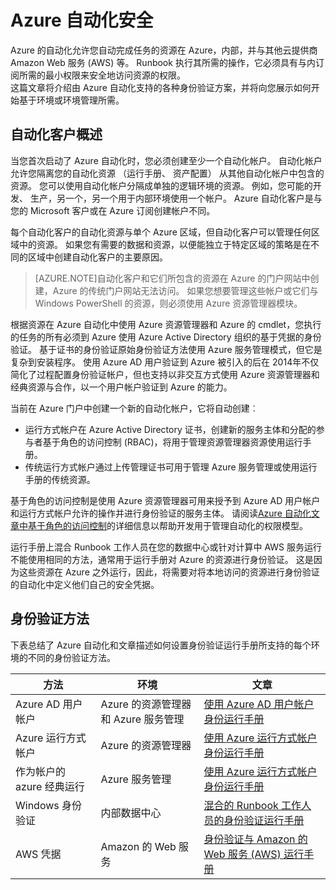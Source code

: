 <properties
   pageTitle="Azure 自动化安全 |Microsoft Azure"
   description="本文概述了 Azure 自动化中的自动化帐户自动安全和可用的不同身份验证方法。"
   services="automation"
   documentationCenter=""
   authors="MGoedtel"
   manager="jwhit"
   editor="tysonn"
   keywords="自动化安全，安全自动化" />
<tags
   ms.service="automation"
   ms.devlang="na"
   ms.topic="get-started-article"
   ms.tgt_pltfrm="na"
   ms.workload="infrastructure-services"
   ms.date="07/29/2016"
   ms.author="magoedte" />

# <a name="azure-automation-security"></a>Azure 自动化安全
Azure 的自动化允许您自动完成任务的资源在 Azure，内部，并与其他云提供商 Amazon Web 服务 (AWS) 等。  Runbook 执行其所需的操作，它必须具有与内订阅所需的最小权限来安全地访问资源的权限。  
这篇文章将介绍由 Azure 自动化支持的各种身份验证方案，并将向您展示如何开始基于环境或环境管理所需。  

## <a name="automation-account-overview"></a>自动化客户概述
当您首次启动了 Azure 自动化时，您必须创建至少一个自动化帐户。 自动化帐户允许您隔离您的自动化资源 （运行手册、 资产配置） 从其他自动化帐户中包含的资源。 您可以使用自动化帐户分隔成单独的逻辑环境的资源。 例如，您可能的开发、 生产，另一个，另一个用于内部环境使用一个帐户。  Azure 自动化客户是与您的 Microsoft 客户或在 Azure 订阅创建帐户不同。

每个自动化客户的自动化资源与单个 Azure 区域，但自动化客户可以管理任何区域中的资源。 如果您有需要的数据和资源，以便能独立于特定区域的策略是在不同的区域中创建自动化客户的主要原因。

>[AZURE.NOTE]自动化客户和它们所包含的资源在 Azure 的门户网站中创建，Azure 的传统门户网站无法访问。 如果您想要管理这些帐户或它们与 Windows PowerShell 的资源，则必须使用 Azure 资源管理器模块。

根据资源在 Azure 自动化中使用 Azure 资源管理器和 Azure 的 cmdlet，您执行的任务的所有必须到 Azure 使用 Azure Active Directory 组织的基于凭据的身份验证。  基于证书的身份验证原始身份验证方法使用 Azure 服务管理模式，但它是复杂到安装程序。  使用 Azure AD 用户验证到 Azure 被引入的后在 2014年不仅简化了过程配置身份验证帐户，但也支持以非交互方式使用 Azure 资源管理器和经典资源与合作，以一个用户帐户验证到 Azure 的能力。   

当前在 Azure 门户中创建一个新的自动化帐户，它将自动创建︰

-  运行方式帐户在 Azure Active Directory 证书，创建新的服务主体和分配的参与者基于角色的访问控制 (RBAC)，将用于管理资源管理器资源使用运行手册。
-  传统运行方式帐户通过上传管理证书可用于管理 Azure 服务管理或使用运行手册的传统资源。  

基于角色的访问控制是使用 Azure 资源管理器可用来授予到 Azure AD 用户帐户和运行方式帐户允许的操作并进行身份验证的服务主体。  请阅读[Azure 自动化文章中基于角色的访问控制](../automation/automation-role-based-access-control.md)的详细信息以帮助开发用于管理自动化的权限模型。  

运行手册上混合 Runbook 工作人员在您的数据中心或针对计算中 AWS 服务运行不能使用相同的方法，通常用于运行手册对 Azure 的资源进行身份验证。  这是因为这些资源在 Azure 之外运行，因此，将需要对将本地访问的资源进行身份验证的自动化中定义他们自己的安全凭据。  

## <a name="authentication-methods"></a>身份验证方法

下表总结了 Azure 自动化和文章描述如何设置身份验证运行手册所支持的每个环境的不同的身份验证方法。

方法  |  环境  | 文章
----------|----------|----------
Azure AD 用户帐户 | Azure 的资源管理器和 Azure 服务管理 | [使用 Azure AD 用户帐户身份运行手册](../automation/automation-sec-configure-aduser-account.md)
Azure 运行方式帐户 | Azure 的资源管理器 | [使用 Azure 运行方式帐户身份运行手册](../automation/automation-sec-configure-azure-runas-account.md)
作为帐户的 azure 经典运行 | Azure 服务管理 | [使用 Azure 运行方式帐户身份运行手册](../automation/automation-sec-configure-azure-runas-account.md)
Windows 身份验证 | 内部数据中心 | [混合的 Runbook 工作人员的身份验证运行手册](../automation/automation-hybrid-runbook-worker.md)
AWS 凭据 | Amazon 的 Web 服务 | [身份验证与 Amazon 的 Web 服务 (AWS) 运行手册](../automation/automation-sec-configure-aws-account.md)



